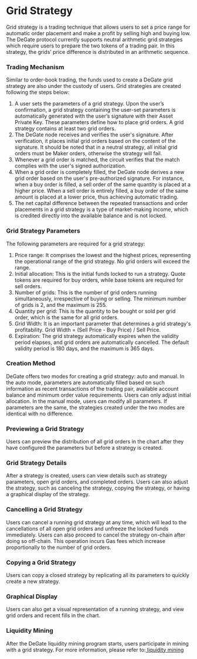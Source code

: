 # Grid Strategy

Grid strategy is a trading technique that allows users to set a price range for automatic order placement and make a profit by selling high and buying low. The DeGate protocol currently supports neutral arithmetic grid strategies which require users to prepare the two tokens of a trading pair. In this strategy, the grids’ price difference is distributed in an arithmetic sequence.

### Trading Mechanism

Similar to order-book trading, the funds used to create a DeGate grid strategy are also under the custody of users. Grid strategies are created following the steps below:

1. A user sets the parameters of a grid strategy. Upon the user’s confirmation, a grid strategy containing the user-set parameters is automatically generated with the user’s signature with their Asset Private Key. These parameters define how to place grid orders. A grid strategy contains at least two grid orders.
2. The DeGate node receives and verifies the user's signature. After verification, it places initial grid orders based on the content of the signature. It should be noted that in a neutral strategy, all initial grid orders must be Maker orders, otherwise the strategy will fail.
3. Whenever a grid order is matched, the circuit verifies that the match complies with the user's signed authorization.
4. When a grid order is completely filled, the DeGate node derives a new grid order based on the user's pre-authorized signature. For instance, when a buy order is filled, a sell order of the same quantity is placed at a higher price. When a sell order is entirely filled, a buy order of the same amount is placed at a lower price, thus achieving automatic trading.
5. The net capital difference between the repeated transactions and order placements in a grid strategy is a type of market-making income, which is credited directly into the available balance and is not locked.

### Grid Strategy Parameters

The following parameters are required for a grid strategy:

1. Price range: It comprises the lowest and the highest prices, representing the operational range of the grid strategy. No grid orders will exceed the range.
2. Initial allocation: This is the initial funds locked to run a strategy. Quote tokens are required for buy orders, while base tokens are required for sell orders.
3. Number of grids: This is the number of grid orders running simultaneously, irrespective of buying or selling. The minimum number of grids is 2, and the maximum is 255.
4. Quantity per grid: This is the quantity to be bought or sold per grid order, which is the same for all grid orders.
5. Grid Width: It is an important parameter that determines a grid strategy's profitability. Grid Width = (Sell Price - Buy Price) / Sell Price.
6. Expiration: The grid strategy automatically expires when the validity period elapses, and grid orders are automatically cancelled. The default validity period is 180 days, and the maximum is 365 days.

### Creation Method

DeGate offers two modes for creating a grid strategy: auto and manual. In the auto mode, parameters are automatically filled based on such information as recent transactions of the trading pair, available account balance and minimum order value requirements. Users can only adjust initial allocation. In the manual mode, users can modify all parameters. If parameters are the same, the strategies created under the two modes are identical with no difference.

### Previewing a Grid Strategy

Users can preview the distribution of all grid orders in the chart after they have configured the parameters but before a strategy is created.

### Grid Strategy Details

After a strategy is created, users can view details such as strategy parameters, open grid orders, and completed orders. Users can also adjust the strategy, such as canceling the strategy, copying the strategy, or having a graphical display of the strategy.

### Cancelling a Grid Strategy

Users can cancel a running grid strategy at any time, which will lead to the cancellations of all open grid orders and unfreeze the locked funds immediately. Users can also proceed to cancel the strategy on-chain after doing so off-chain. This operation incurs Gas fees which increase proportionally to the number of grid orders.

### Copying a Grid Strategy

Users can copy a closed strategy by replicating all its parameters to quickly create a new strategy.

### Graphical Display

Users can also get a visual representation of a running strategy, and view grid orders and recent fills in the chart.

### Liquidity Mining

After the DeGate liquidity mining program starts, users participate in mining with a grid strategy. For more information, please refer to:[ liquidity mining](grid-strategy.md#liquidity-mining)
